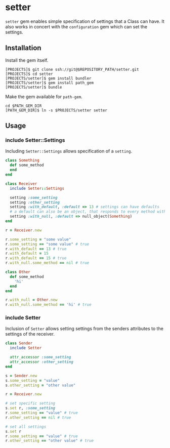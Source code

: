 setter
======

`setter` gem enables simple specification of settings that a Class can have. It also works in concert with the `configuration` gem which can set the settings.

## Installation

Install the gem itself.

    [PROJECTS]$ git clone ssh://git@$REPOSITORY_PATH/setter.git
    [PROJECTS]$ cd setter
    [PROJECTS/setter]$ gem install bundler
    [PROJECTS/setter]$ gem install path_gem
    [PROJECTS/setter]$ bundle

Make the gem available for `path-gem`.

    cd $PATH_GEM_DIR
    [PATH_GEM_DIR]$ ln -s $PROJECTS/setter setter

## Usage

### include Setter::Settings

Including `Setter::Settings` allows specification of a `setting`.

```ruby
class Something
  def some_method
  end
end

class Receiver
  include Setter::Settings

  setting :some_setting
  setting :other_setting
  setting :with_default, :default => 13 # settings can have defaults
  # a default can also be an object, that responds to every method with nil
  setting :with_null, :default => null_object(Something)
end

r = Receiver.new

r.some_setting = "some value"
r.some_setting == "some value" # true
r.with_default == 13 # true
r.with_default = 15
r.with_default == 15 # true
r.with_null.some_method == nil # true

class Other
  def some_method
    'hi'
  end
end

r.with_null = Other.new
r.with_null.some_method == 'hi' # true

```

### include Setter

Inclusion of `Setter` allows setting settings from the senders attributes to the settings of the receiver.

```ruby
class Sender
  include Setter

  attr_accessor :some_setting
  attr_accessor :other_setting
end

s = Sender.new
s.some_setting = "value"
s.other_setting = "other value"

r = Receiver.new

# set specific setting
s.set r, :some_setting
r.some_setting == "value" # true
r.other_setting == nil # true

# set all settings
s.set r
r.some_setting == "value" # true
r.other_setting == "other value" # true
```